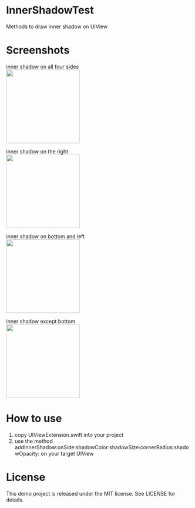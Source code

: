 # InnerShadowTest
Methods to draw inner shadow on UIView

# Screenshots

inner shadow on all four sides  
<img src="https://raw.githubusercontent.com/diiingdong/InnerShadowTest/master/Screenshots/All.png" width="200x">

inner shadow on the right  
<img src="https://raw.githubusercontent.com/diiingdong/InnerShadowTest/master/Screenshots/Right.png" width="200x">

inner shadow on bottom and left  
<img src="https://raw.githubusercontent.com/diiingdong/InnerShadowTest/master/Screenshots/Bottom%20and%20Left.png" width="200x">

inner shadow except bottom  
<img src="https://raw.githubusercontent.com/diiingdong/InnerShadowTest/master/Screenshots/Except%20Bottom.png" width="200x">

# How to use

1. copy UIViewExtension.swift into your project
2. use the method addInnerShadow:onSide:shadowColor:shadowSize:cornerRadius:shadowOpacity: on your target UIView

# License

This demo project is released under the MIT license. See LICENSE for details.
